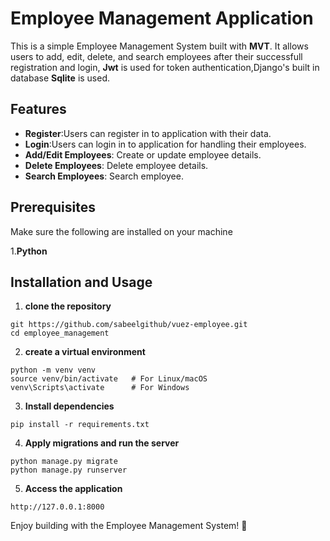 # Employee Management Application
This is a simple Employee Management System built with **MVT**. It allows users to add, edit, delete, and search employees after their successfull registration and login,
**Jwt** is used for token authentication,Django's built in database **Sqlite** is used.


## Features
* **Register**:Users can register in to application with their data.
* **Login**:Users can login in to application for handling their employees.
* **Add/Edit Employees**: Create or update employee details.
* **Delete Employees**: Delete employee details.
* **Search Employees**: Search employee.


## Prerequisites
Make sure the following are installed on your machine

1.**Python**


## Installation and Usage

1. **clone the repository**

```
git https://github.com/sabeelgithub/vuez-employee.git
cd employee_management
```


2. **create a virtual environment**

```
python -m venv venv
source venv/bin/activate   # For Linux/macOS
venv\Scripts\activate      # For Windows
```

3. **Install dependencies**

```
pip install -r requirements.txt
```
4. **Apply migrations and run the server**

```
python manage.py migrate
python manage.py runserver
```
5. **Access the application**

```
http://127.0.0.1:8000
```

Enjoy building with the Employee Management System! 🚀





